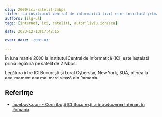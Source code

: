 ```yaml
---
slug: 2000/ici-satelit-2mbps
title: 'La Institutul Central de Informatică (ICI) este instalată prima legătură pe satelit de 2 Mbps'
authors: [ilg-ul]
tags: [internet, ici, sateliti, autor:liviu.ionescu]

date: 2023-12-13T17:42:15

event_date: '2000-03'

---
```


În luna martie 2000 la Institutul Central de Informatică (ICI) este instalată prima legătură pe satelit de 2 Mbps.

<!-- truncate -->

Legătura între ICI Bucureşti și Loral Cyberstar, New York, SUA, oferea
la acel moment cea mai mare viteză din Romania.

## Referințe

- [facebook.com - Contribuții ICI Bucureşti la introducerea Internet în Romania](https://www.facebook.com/ICIBucuresti/posts/3488728511216217/)
